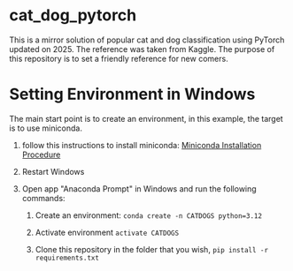 # cat_dog_pytorch
This is a mirror solution of popular cat and dog classification using PyTorch updated on 2025. The reference was taken from Kaggle. The purpose of this repository is to set a friendly reference for new comers. 
# Setting Environment in Windows
The main start point is to create an environment, in this example, the target is to use miniconda.
1. follow this instructions to install miniconda:
[Miniconda Installation Procedure](https://docs.anaconda.com/miniconda/install/#quick-command-line-install)

2. Restart Windows

3. Open app "Anaconda Prompt" in Windows and run the following commands:

   1. Create an environment: ```conda create -n CATDOGS python=3.12```
   
   2. Activate environment ```activate CATDOGS```

   3. Clone this repository in the folder that you wish, ```pip install -r requirements.txt```
